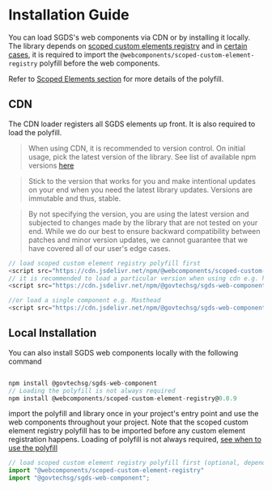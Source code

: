 # Installation Guide

You can load SGDS's web components via CDN or by installing it locally. The library depends on <a href="https://open-wc.org/docs/development/scoped-elements/" target="_blank">scoped custom elements registry</a> and in <a href="/story/getting-started-usage-scoped-elements--page#components-requiring-polyfill" >certain cases</a>, it is required to import the `@webcomponents/scoped-custom-element-registry` polyfill before the web components.

Refer to <a href="/story/getting-started-usage-scoped-elements--page" target="_blank">Scoped Elements section</a> for more details of the polyfill.

## CDN

The CDN loader registers all SGDS elements up front. It is also required to load the polyfill.

> When using CDN, it is recommended to version control. On initial usage, pick the latest version of the library. See list of available npm versions [here](https://www.npmjs.com/package/@govtechsg/sgds-web-component?activeTab=versions) 

> Stick to the version that works for you and make intentional updates on your end when you need the latest library updates. Versions are immutable and thus, stable.

> By not specifying the version, you are using the latest version and subjected to changes made by the library that are not tested on your end. While we do our best to ensure backward compatibility between patches and minor version updates, we cannot guarantee that we have covered all of our user's edge cases. 


```js
// load scoped custom element registry polyfill first
<script src="https://cdn.jsdelivr.net/npm/@webcomponents/scoped-custom-element-registry@0.0.9"></script>
// it is recommended to load a particular version when using cdn e.g. https://cdn.jsdelivr.net/npm/@govtechsg/sgds-web-component@1.0.2
<script src="https://cdn.jsdelivr.net/npm/@govtechsg/sgds-web-component@<version>"></script>

//or load a single component e.g. Masthead
<script src="https://cdn.jsdelivr.net/npm/@govtechsg/sgds-web-component@<version>/components/Masthead/index.umd.js"></script>

```

## Local Installation

You can also install SGDS web components locally with the following command

```js

npm install @govtechsg/sgds-web-component 
// Loading the polyfill is not always required 
npm install @webcomponents/scoped-custom-element-registry@0.0.9

```
import the polyfill and library once in your project's entry point and use the web components throughout your project. Note that the scoped custom element registry polyfill has to be imported before any custom element registration happens. 
Loading of polyfill is not always required, <a target="_blank" href="/story/getting-started-usage-scoped-elements--page">see when to use the polyfill </a>

```js
// load scoped custom element registry polyfill first (optional, depends on use case)
import "@webcomponents/scoped-custom-element-registry"
import "@govtechsg/sgds-web-component";

```




